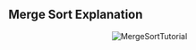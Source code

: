 ## Merge Sort Explanation

<div align="center">

![MergeSortTutorial](https://user-images.githubusercontent.com/95930055/222882502-b6927b44-406c-45db-91ba-d69a47cb388b.png)

</div>
